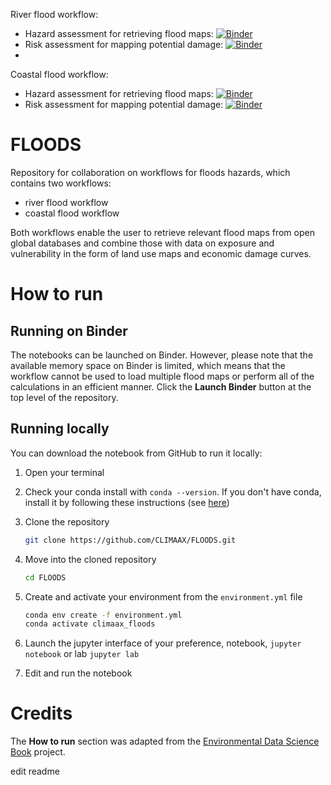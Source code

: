River flood workflow:
 - Hazard assessment for retrieving flood maps: [![Binder](https://mybinder.org/badge_logo.svg)](https://mybinder.org/v2/gh/CLIMAAX/FLOODS/main?labpath=Hazard_assessment_FLOOD_RIVER.ipynb)
 - Risk assessment for mapping potential damage: [![Binder](https://mybinder.org/badge_logo.svg)](https://mybinder.org/v2/gh/CLIMAAX/FLOODS/main?labpath=Risk_assessment_FLOOD_RIVER.ipynb)
 - 
Coastal flood workflow:  
 - Hazard assessment for retrieving flood maps: [![Binder](https://mybinder.org/badge_logo.svg)](https://mybinder.org/v2/gh/CLIMAAX/FLOODS/main?labpath=Hazard_assessment_FLOOD_COASTAL.ipynb)
 - Risk assessment for mapping potential damage: [![Binder](https://mybinder.org/badge_logo.svg)](https://mybinder.org/v2/gh/CLIMAAX/FLOODS/main?labpath=Risk_assessment_FLOOD_COASTAL.ipynb)

# FLOODS
Repository for collaboration on workflows for floods hazards, which contains two workflows:
 - river flood workflow
 - coastal flood workflow

Both workflows enable the user to retrieve relevant flood maps from open global databases and combine those with data on exposure and vulnerability in the form of land use maps and economic damage curves.

# How to run

## Running on Binder
The notebooks can be launched on Binder. However, please note that the available memory space on Binder is limited, which means that the workflow cannot be used to load multiple flood maps or perform all of the calculations in an efficient manner.
Click the **Launch Binder** button at the top level of the repository.

## Running locally
You can download the notebook from GitHub to run it locally:
1. Open your terminal

2. Check your conda install with `conda --version`. If you don't have conda, install it by following these instructions (see [here](https://docs.conda.io/en/latest/miniconda.html))

3. Clone the repository
    ```bash
    git clone https://github.com/CLIMAAX/FLOODS.git
    ```

4. Move into the cloned repository
    ```bash
    cd FLOODS
    ```

5. Create and activate your environment from the `environment.yml` file
    ```bash
    conda env create -f environment.yml
    conda activate climaax_floods
    ```  

6. Launch the jupyter interface of your preference, notebook, `jupyter notebook` or lab `jupyter lab`
   
8. Edit and run the notebook


# Credits
The **How to run** section was adapted from the [Environmental Data Science Book](https://edsbook.org/welcome.html) project.

edit readme
